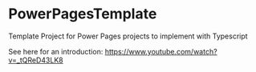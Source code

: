 # PowerPagesTemplate
Template Project for Power Pages projects to implement with Typescript

See here for an introduction: https://www.youtube.com/watch?v=_tQReD43LK8
